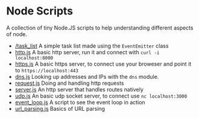 # Node Scripts

A collection of tiny Node.JS scripts to help understanding different aspects of node.

* [/task_list](task_list/) A simple task list made using the `EventEmitter` class
* [http.js](http.js) A basic http server, run it and connect with `curl -i localhost:8000`
* [https.js](http.js) A basic https server, to connect use your broweser and point it to `https://localhost:443`
* [dns.js](dns.js) Looking up addresses and IPs with the `dns` module.
* [request.js](request.js) Doing and handling http requests
* [server.js](server.js) An http server that handles routes natively
* [udp.js](udp.js) An basic udp socket server, to connect use `nc localhost:3000`
* [event_loop.js](event_loop.js) A script to see the event loop in action
* [url_parsing.js](url_parsing.js) Basics of URL parsing
